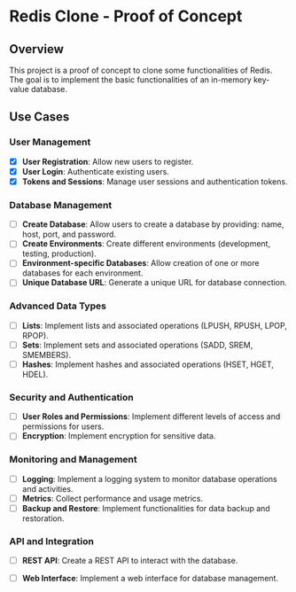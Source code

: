 # Redis Clone - Proof of Concept

## Overview

This project is a proof of concept to clone some functionalities of Redis. The goal is to implement the basic functionalities of an in-memory key-value database.

## Use Cases

### **User Management**
- [x] **User Registration**: Allow new users to register.
- [x] **User Login**: Authenticate existing users.
- [x] **Tokens and Sessions**: Manage user sessions and authentication tokens.

### **Database Management**
- [ ] **Create Database**: Allow users to create a database by providing: name, host, port, and password.
- [ ] **Create Environments**: Create different environments (development, testing, production).
- [ ] **Environment-specific Databases**: Allow creation of one or more databases for each environment.
- [ ] **Unique Database URL**: Generate a unique URL for database connection.

### **Advanced Data Types**
- [ ] **Lists**: Implement lists and associated operations (LPUSH, RPUSH, LPOP, RPOP).
- [ ] **Sets**: Implement sets and associated operations (SADD, SREM, SMEMBERS).
- [ ] **Hashes**: Implement hashes and associated operations (HSET, HGET, HDEL).

### **Security and Authentication**
- [ ] **User Roles and Permissions**: Implement different levels of access and permissions for users.
- [ ] **Encryption**: Implement encryption for sensitive data.

### **Monitoring and Management**
- [ ] **Logging**: Implement a logging system to monitor database operations and activities.
- [ ] **Metrics**: Collect performance and usage metrics.
- [ ] **Backup and Restore**: Implement functionalities for data backup and restoration.

### **API and Integration**
- [ ] **REST API**: Create a REST API to interact with the database.
- [ ] **Web Interface**: Implement a web interface for database management.


